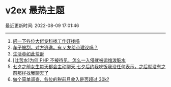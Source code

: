 # v2ex 最热主题

最近更新时间: 2022-08-09 17:01:46

--- 
1. [问一下各位大佬专科找工作好找吗](https://www.v2ex.com/t/871566) 
2. [车子被刮，对方逃逸。有 v 友给点建议吗？](https://www.v2ex.com/t/871583) 
3. [生活竟如此荒诞](https://www.v2ex.com/t/871576) 
4. [[吐苦水]为何 PHP 不被待见，怎么一入侵就被运维泼脏水](https://www.v2ex.com/t/871584) 
5. [七夕之前女生每天都会主动聊天,七夕后约我吃饭我没任何表示，之后就没有之前那样找我聊天了](https://www.v2ex.com/t/871620) 
6. [做个简单调查，各位的税前月收入是否超过 30k?](https://www.v2ex.com/t/871643) 
